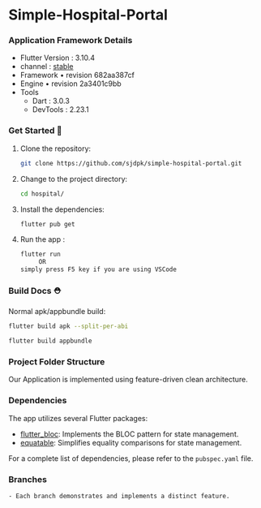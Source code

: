 # Simple-Hospital-Portal

### Application Framework Details
 - Flutter Version : 3.10.4
 - channel : [stable](https://github.com/flutter/flutter.gitc)
 - Framework • revision 682aa387cf 
 - Engine • revision 2a3401c9bb
 - Tools 
    - Dart : 3.0.3  
    - DevTools : 2.23.1

### Get Started 🚀

1. Clone the repository:

   ```bash
   git clone https://github.com/sjdpk/simple-hospital-portal.git
   ```

2. Change to the project directory:

   ```bash
   cd hospital/
   ```

3. Install the dependencies:

   ```bash
   flutter pub get
   ```

4. Run the app :

   ```bash
   flutter run 
        OR 
   simply press F5 key if you are using VSCode
   ```


### Build Docs ⛑️

Normal apk/appbundle build:

   ```bash
  flutter build apk --split-per-abi
  
  flutter build appbundle 
   ```

### Project Folder Structure

Our Application is implemented using feature-driven clean architecture.

### Dependencies

The app utilizes several Flutter packages:

- [flutter_bloc](https://pub.dev/packages/flutter_bloc): Implements the BLOC pattern for state management.
- [equatable](https://pub.dev/packages/equatable): Simplifies equality comparisons for state management.

For a complete list of dependencies, please refer to the `pubspec.yaml` file.

### Branches
    - Each branch demonstrates and implements a distinct feature.